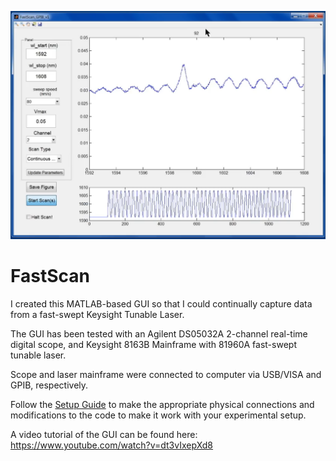 ![alt text](https://github.com/eric-zhu-quantum/FastScan/blob/master/Thumbnail_FastScan.png) 
# FastScan
I created this MATLAB-based GUI so that I could continually capture data from a fast-swept Keysight Tunable Laser.

The GUI has been tested with an Agilent DS05032A 2-channel real-time digital scope, and Keysight 8163B Mainframe with 81960A fast-swept tunable laser.  

Scope and laser mainframe were connected to computer via USB/VISA and GPIB, respectively.  

Follow the [Setup Guide](https://github.com/eric-zhu-quantum/FastScan/blob/master/Setup%20Guide.pdf) to make the appropriate physical connections and modifications to the code to make it work with your experimental setup.  

A video tutorial of the GUI can be found here:
https://www.youtube.com/watch?v=dt3vIxepXd8

